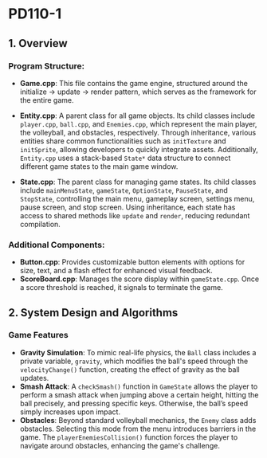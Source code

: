 # PD110-1

## 1. Overview

### Program Structure:
- **Game.cpp**: This file contains the game engine, structured around the initialize -> update -> render pattern, which serves as the framework for the entire game.
- **Entity.cpp**: A parent class for all game objects. Its child classes include `player.cpp`, `ball.cpp`, and `Enemies.cpp`, which represent the main player, the volleyball, and obstacles, respectively. Through inheritance, various entities share common functionalities such as `initTexture` and `initSprite`, allowing developers to quickly integrate assets. Additionally, `Entity.cpp` uses a stack-based `State*` data structure to connect different game states to the main game window.

- **State.cpp**: The parent class for managing game states. Its child classes include `mainMenuState`, `gameState`, `OptionState`, `PauseState`, and `StopState`, controlling the main menu, gameplay screen, settings menu, pause screen, and stop screen. Using inheritance, each state has access to shared methods like `update` and `render`, reducing redundant compilation.

### Additional Components:
- **Button.cpp**: Provides customizable button elements with options for size, text, and a flash effect for enhanced visual feedback.
- **ScoreBoard.cpp**: Manages the score display within `gameState.cpp`. Once a score threshold is reached, it signals to terminate the game.

## 2. System Design and Algorithms

### Game Features
- **Gravity Simulation**: To mimic real-life physics, the `Ball` class includes a private variable, `gravity`, which modifies the ball's speed through the `velocityChange()` function, creating the effect of gravity as the ball updates.
- **Smash Attack**: A `checkSmash()` function in `GameState` allows the player to perform a smash attack when jumping above a certain height, hitting the ball precisely, and pressing specific keys. Otherwise, the ball’s speed simply increases upon impact.
- **Obstacles**: Beyond standard volleyball mechanics, the `Enemy` class adds obstacles. Selecting this mode from the menu introduces barriers in the game. The `playerEnemiesCollision()` function forces the player to navigate around obstacles, enhancing the game's challenge.
